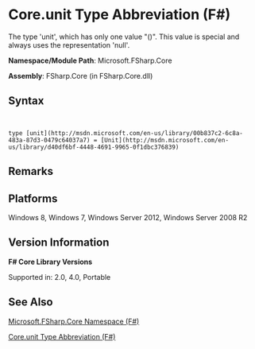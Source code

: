 # Core.unit Type Abbreviation (F#)

The type 'unit', which has only one value "()". This value is special and always uses the representation 'null'.

**Namespace/Module Path**: Microsoft.FSharp.Core

**Assembly**: FSharp.Core (in FSharp.Core.dll)


## Syntax


```


type [unit](http://msdn.microsoft.com/en-us/library/00b837c2-6c8a-483a-87d3-0479c64037a7) = [Unit](http://msdn.microsoft.com/en-us/library/d40df6bf-4448-4691-9965-0f1dbc376839)

```



## Remarks

## Platforms
Windows 8, Windows 7, Windows Server 2012, Windows Server 2008 R2


## Version Information
**F# Core Library Versions**

Supported in: 2.0, 4.0, Portable




## See Also
[Microsoft.FSharp.Core Namespace &#40;F&#35;&#41;](Microsoft.FSharp.Core-Namespace-%5BFSharp%5D.md)

[Core.unit Type Abbreviation &#40;F&#35;&#41;](Core.unit-Type-Abbreviation-%5BFSharp%5D.md)

